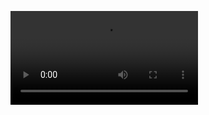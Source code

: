 ---
---

<video controls src="https://video.relive.cc/garmin_12467514147_1498301986816.mp4?x-ref=og"></video>
